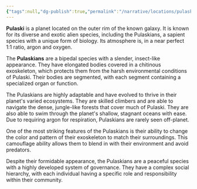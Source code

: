 ```yaml
---
{"tags":null,"dg-publish":true,"permalink":"/narrative/locations/pulaski/","dgPassFrontmatter":true}
---
```




**Pulaski** is a planet located on the outer rim of the known galaxy. It is known for its diverse and exotic alien species, including the Pulaskians, a sapient species with a unique form of biology. Its atmosphere is, in a near perfect 1:1 ratio, argon and oxygen.

The **Pulaskians** are a bipedal species with a slender, insect-like appearance. They have elongated bodies covered in a chitinous exoskeleton, which protects them from the harsh environmental conditions of Pulaski. Their bodies are segmented, with each segment containing a specialized organ or function.

The Pulaskians are highly adaptable and have evolved to thrive in their planet's varied ecosystems. They are skilled climbers and are able to navigate the dense, jungle-like forests that cover much of Pulaski. They are also able to swim through the planet's shallow, stagnant oceans with ease. Due to requiring argon for respiration, Pulaskians are rarely seen off-planet.

One of the most striking features of the Pulaskians is their ability to change the color and pattern of their exoskeleton to match their surroundings. This camouflage ability allows them to blend in with their environment and avoid predators.

Despite their formidable appearance, the Pulaskians are a peaceful species with a highly developed system of governance. They have a complex social hierarchy, with each individual having a specific role and responsibility within their community.